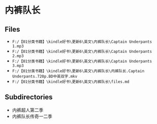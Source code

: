 # 内裤队长

## Files

- `F:/【01分类书籍】\kindle好书\更新6\英文\内裤队长\Captain Underpants 1.mp3`
- `F:/【01分类书籍】\kindle好书\更新6\英文\内裤队长\Captain Underpants 2.mp3`
- `F:/【01分类书籍】\kindle好书\更新6\英文\内裤队长\Captain Underpants 3.mp3`
- `F:/【01分类书籍】\kindle好书\更新6\英文\内裤队长\内裤队长.Captain Underpants.720p.BD中英双字.mkv`
- `F:/【01分类书籍】\kindle好书\更新6\英文\内裤队长\files.md`

## Subdirectories

- 内裤超人第二季
- 内裤队长传奇一二季
